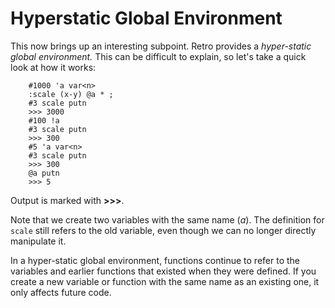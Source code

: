 # Hyperstatic Global Environment

This now brings up an interesting subpoint. Retro provides a *hyper-static global environment.* This can be difficult to explain, so
let's take a quick look at how it works:

````
    #1000 'a var<n>
    :scale (x-y) @a * ;
    #3 scale putn
    >>> 3000
    #100 !a
    #3 scale putn
    >>> 300
    #5 'a var<n>
    #3 scale putn
    >>> 300
    @a putn
    >>> 5
````

Output is marked with **\>\>\>**.

Note that we create two variables with the same name (*a*). The definition for `scale` still refers to the old variable, even though we
can no longer directly manipulate it.

In a hyper-static global environment, functions continue to refer to the variables and earlier functions that existed when they were defined. If
you create a new variable or function with the same name as an existing one, it only affects future code.
